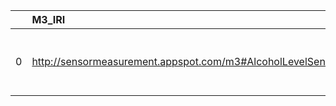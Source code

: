 |    | M3_IRI                                                     | M3_DESC                                                                                 | RXNO_IRI                                   | RXNO_DESC            | RXNO_DEF   |
|---:|:-----------------------------------------------------------|:----------------------------------------------------------------------------------------|:-------------------------------------------|:---------------------|:-----------|
|  0 | http://sensormeasurement.appspot.com/m3#AlcoholLevelSensor | {'label': 'Alcohol', 'prefLabel': None, 'altLabel': None, 'name': 'AlcoholLevelSensor'} | http://purl.obolibrary.org/obo/CHEBI_30879 | {'label': 'Alcohol'} | []         |